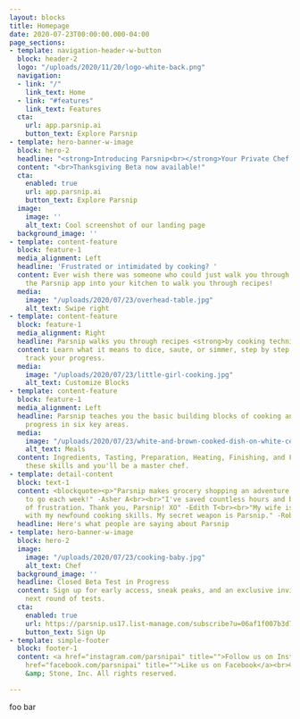 ```yaml
---
layout: blocks
title: Homepage
date: 2020-07-23T00:00:00.000-04:00
page_sections:
- template: navigation-header-w-button
  block: header-2
  logo: "/uploads/2020/11/20/logo-white-back.png"
  navigation:
  - link: "/"
    link_text: Home
  - link: "#features"
    link_text: Features
  cta:
    url: app.parsnip.ai
    button_text: Explore Parsnip
- template: hero-banner-w-image
  block: hero-2
  headline: "<strong>Introducing Parsnip<br></strong>Your Private Chef Cooking Companion™"
  content: "<br>Thanksgiving Beta now available!"
  cta:
    enabled: true
    url: app.parsnip.ai
    button_text: Explore Parsnip
  image:
    image: ''
    alt_text: Cool screenshot of our landing page
  background_image: ''
- template: content-feature
  block: feature-1
  media_alignment: Left
  headline: 'Frustrated or intimidated by cooking? '
  content: Ever wish there was someone who could just walk you through it? Invite
    the Parsnip app into your kitchen to walk you through recipes!
  media:
    image: "/uploads/2020/07/23/overhead-table.jpg"
    alt_text: Swipe right
- template: content-feature
  block: feature-1
  media_alignment: Right
  headline: Parsnip walks you through recipes <strong>by cooking technique.</strong>
  content: Learn what it means to dice, saute, or simmer, step by step. Parsnip will
    track your progress.
  media:
    image: "/uploads/2020/07/23/little-girl-cooking.jpg"
    alt_text: Customize Blocks
- template: content-feature
  block: feature-1
  media_alignment: Left
  headline: Parsnip teaches you the basic building blocks of cooking and tracks your
    progress in six key areas.
  media:
    image: "/uploads/2020/07/23/white-and-brown-cooked-dish-on-white-ceramic-bowls-958545.jpg"
    alt_text: Meals
  content: Ingredients, Tasting, Preparation, Heating, Finishing, and Foundations.<br>Master
    these skills and you'll be a master chef.
- template: detail-content
  block: text-1
  content: <blockquote><p>"Parsnip makes grocery shopping an adventure. I can't wait
    to go each week!" -Asher A<br><br>"I've saved countless hours and bypassed loads
    of frustration. Thank you, Parsnip! XO" -Edith T<br><br>"My wife is impressed
    with my newfound cooking skills. My secret weapon is Parsnip." -Robert K<br></p></blockquote>
  headline: Here's what people are saying about Parsnip
- template: hero-banner-w-image
  block: hero-2
  image:
    image: "/uploads/2020/07/23/cooking-baby.jpg"
    alt_text: Chef
  background_image: ''
  headline: Closed Beta Test in Progress
  content: Sign up for early access, sneak peaks, and an exclusive invitation to our
    next round of tests.
  cta:
    enabled: true
    url: https://parsnip.us17.list-manage.com/subscribe?u=06af1f007b3d71a0cfad78326&id=8ce2690158
    button_text: Sign Up
- template: simple-footer
  block: footer-1
  content: <a href="instagram.com/parsnipai" title="">Follow us on Instagram</a><br><a
    href="facebook.com/parsnipai" title="">Like us on Facebook</a><br>© 2020 Seed
    &amp; Stone, Inc. All rights reserved.

---
```

foo bar